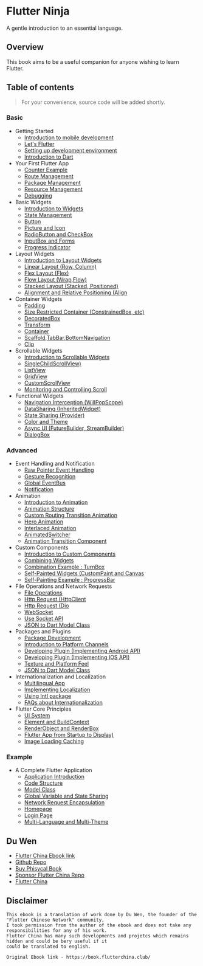 # Flutter Ninja

A gentle introduction to an essential language.

## Overview

This book aims to be a useful companion for anyone wishing to learn Flutter.

## Table of contents

> For your convenience, source code will be added shortly.
### Basic
* Getting Started
  * [Introduction to mobile development](manuscript/chapter_1.1.md)
  * [Let's Flutter ](manuscript/chapter_1.2.md)
  * [Setting up development environment](manuscript/chapter_1.3.md)
  * [Introduction to Dart](manuscript/chapter_1.4.md)
* Your First Flutter App
  * [Counter Example](manuscript/chapter_2.1.md)
  * [Route Management](manuscript/chapter_2.2.md)
  * [Package Management](manuscript/chapter_2.3.md)
  * [Resource Management](manuscript/chapter_2.4.md)
  * [Debugging](manuscript/chapter_2.5.md)
* Basic Widgets
  * [Introduction to Widgets](manuscript/chapter_3.1.md)
  * [State Management](manuscript/chapter_3.2.md)
  * [Button](manuscript/chapter_3.3.md)
  * [Picture and Icon](manuscript/chapter_3.4.md)
  * [RadioButton and CheckBox](manuscript/chapter_3.5.md)
  * [InputBox and Forms](manuscript/chapter_3.6.md)
  * [Progress Indicator](manuscript/chapter_3.7.md)
* Layout Widgets
  * [Introduction to Layout Widgets](manuscript/chapter_4.1.md)
  * [Linear Layout (Row, Column)](manuscript/chapter_4.2.md)
  * [Flex Layout (Flex)](manuscript/chapter_4.3.md)
  * [Flow Layout (Wrap,Flow)](manuscript/chapter_4.4.md)
  * [Stacked Layout (Stacked, Positioned)](manuscript/chapter_4.5.md)
  * [Alignment and Relative Positioning (Align](manuscript/chapter_4.6.md)
* Container Widgets
  * [Padding](manuscript/chapter_5.1.md)
  * [Size Restricted Container (ConstrainedBox, etc)](manuscript/chapter_5.2.md)
  * [DecoratedBox](manuscript/chapter_5.3.md)
  * [Transform](manuscript/chapter_5.4.md)
  * [Container](manuscript/chapter_5.5.md)
  * [Scaffold,TabBar,BottomNavigation](manuscript/chapter_5.6.md) 
  * [Clip](manuscript/chapter_5.7.md) 
* Scrollable Widgets
  * [Introduction to Scrollable Widgets](manuscript/chapter_6.1.md)
  * [SingleChildScrollView)](manuscript/chapter_6.2.md)
  * [ListView](manuscript/chapter_6.3.md)
  * [GridView](manuscript/chapter_6.4.md)
  * [CustomScrollView](manuscript/chapter_6.5.md)
  * [Monitoring and Controlling Scroll](manuscript/chapter_6.6.md) 
* Functional Widgets
  * [Navigation Interception (WillPopScope)](manuscript/chapter_7.1.md)
  * [DataSharing (InheritedWidget)](manuscript/chapter_7.2.md)
  * [State Sharing (Provider)](manuscript/chapter_7.3.md)
  * [Color and Theme](manuscript/chapter_7.4.md)
  * [Async UI (FutureBuilder, StreamBuilder)](manuscript/chapter_7.5.md)
  * [DialogBox](manuscript/chapter_7.6.md)  
### Advanced 
* Event Handling and Notification
  * [Raw Pointer Event Handling](manuscript/chapter_8.1.md)
  * [Gesture Recognition](manuscript/chapter_8.2.md)
  * [Global EventBus](manuscript/chapter_8.3.md)
  * [Notification](manuscript/chapter_8.4.md)
* Animation
  * [Introduction to Animation](manuscript/chapter_9.1.md)
  * [Animation Structure](manuscript/chapter_9.2.md)
  * [Custom Routing Transition Animation](manuscript/chapter_9.3.md)
  * [Hero Animation](manuscript/chapter_9.4.md)
  * [Interlaced Animation](manuscript/chapter_9.5.md)
  * [AnimatedSwitcher](manuscript/chapter_9.6.md)  
  * [Animation Transition Component](manuscript/chapter_9.7.md)  
* Custom Components
  * [Introduction to Custom Components](manuscript/chapter_10.1.md)
  * [Combining Widgets](manuscript/chapter_10.2.md)
  * [Combination Example : TurnBox](manuscript/chapter_10.3.md)
  * [Self-Painted Widgets (CustomPaint and Canvas](manuscript/chapter_10.4.md)
  * [Self-Painting Example : ProgressBar](manuscript/chapter_10.5.md)  
* File Operations and Network Requests
  * [File Operations](manuscript/chapter_11.1.md)
  * [Http Request (HttpClient](manuscript/chapter_11.2.md)
  * [Http Request (Dio](manuscript/chapter_11.3.md)
  * [WebSocket](manuscript/chapter_11.4.md)
  * [Use Socket API](manuscript/chapter_11.5.md)   
  * [JSON to Dart Model Class](manuscript/chapter_11.5.md)
* Packages and Plugins
  * [Package Development](manuscript/chapter_12.1.md)
  * [Introduction to Platform Channels](manuscript/chapter_12.2.md)
  * [Developing Plugin (Implementing Android API)](manuscript/chapter_12.3.md)
  * [Developing Plugin (Implementing IOS API)](manuscript/chapter_12.4.md)
  * [Texture and Platform Feel](manuscript/chapter_12.5.md)   
  * [JSON to Dart Model Class](manuscript/chapter_12.6.md)  
* Internationalization and Localization
  * [Multilingual App](manuscript/chapter_13.1.md)
  * [Implementing Localization](manuscript/chapter_13.2.md)
  * [Using Intl package](manuscript/chapter_13.3.md)
  * [FAQs about Internationalization](manuscript/chapter_13.4.md)
* Flutter Core Principles
  * [UI System](manuscript/chapter_14.1.md)
  * [Element and BuildContext](manuscript/chapter_14.2.md)
  * [RenderObject and RenderBox](manuscript/chapter_14.3.md)
  * [Flutter App from Startup to Display)](manuscript/chapter_14.4.md)
  * [Image Loading Caching](manuscript/chapter_14.5.md)  
### Example
* A Complete Flutter Application
  * [Application Introduction](manuscript/chapter_15.1.md)
  * [Code Structure](manuscript/chapter_15.2.md)
  * [Model Class](manuscript/chapter_15.3.md)
  * [Global Variable and State Sharing](manuscript/chapter_15.4.md)
  * [Network Request Encapsulation](manuscript/chapter_15.5.md)   
  * [Homepage](manuscript/chapter_15.6.md)  
  * [Login Page](manuscript/chapter_15.7.md)
  * [Multi-Language and Multi-Theme](manuscript/chapter_15.8.md)

## Du Wen
* [Flutter China Ebook link](https://book.flutterchina.club)
* [Github Repo](https://github.com/flutterchina/flutter-in-action)
* [Buy Phisycal Book](https://github.com/flutterchina/flutter-in-action)
* [Sponsor Flutter China Repo](https://paypal.me/wendux91)
* [Flutter China](https://github.com/flutterchina)
## Disclaimer
```
This ebook is a translation of work done by Du Wen, the founder of the "Flutter Chinese Network" community,
I took permission from the author of the ebook and does not take any responsibilities for any of his work.
Flutter China has many such developments and projetcs which remains hidden and could be bery useful if it 
could be translated to english.

Original Ebook link - https://book.flutterchina.club/
```

    
  
  

